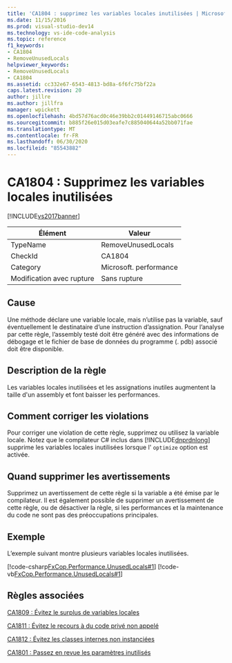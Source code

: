 ```yaml
---
title: 'CA1804 : supprimez les variables locales inutilisées | Microsoft Docs'
ms.date: 11/15/2016
ms.prod: visual-studio-dev14
ms.technology: vs-ide-code-analysis
ms.topic: reference
f1_keywords:
- CA1804
- RemoveUnusedLocals
helpviewer_keywords:
- RemoveUnusedLocals
- CA1804
ms.assetid: cc332e67-6543-4813-bd8a-6f6fc75bf22a
caps.latest.revision: 20
author: jillre
ms.author: jillfra
manager: wpickett
ms.openlocfilehash: 4bd57d76acd0c46e39bb2c01449146715abc0666
ms.sourcegitcommit: b885f26e015d03eafe7c885040644a52bb071fae
ms.translationtype: MT
ms.contentlocale: fr-FR
ms.lasthandoff: 06/30/2020
ms.locfileid: "85543882"
---
```

# <a name="ca1804-remove-unused-locals"></a>CA1804 : Supprimez les variables locales inutilisées
[!INCLUDE[vs2017banner](../includes/vs2017banner.md)]

|Élément|Valeur|
|-|-|
|TypeName|RemoveUnusedLocals|
|CheckId|CA1804|
|Category|Microsoft. performance|
|Modification avec rupture|Sans rupture|

## <a name="cause"></a>Cause
 Une méthode déclare une variable locale, mais n’utilise pas la variable, sauf éventuellement le destinataire d’une instruction d’assignation. Pour l’analyse par cette règle, l’assembly testé doit être généré avec des informations de débogage et le fichier de base de données du programme (. pdb) associé doit être disponible.

## <a name="rule-description"></a>Description de la règle
 Les variables locales inutilisées et les assignations inutiles augmentent la taille d'un assembly et font baisser les performances.

## <a name="how-to-fix-violations"></a>Comment corriger les violations
 Pour corriger une violation de cette règle, supprimez ou utilisez la variable locale. Notez que le compilateur C# inclus dans [!INCLUDE[dnprdnlong](../includes/dnprdnlong-md.md)] supprime les variables locales inutilisées lorsque l' `optimize` option est activée.

## <a name="when-to-suppress-warnings"></a>Quand supprimer les avertissements
 Supprimez un avertissement de cette règle si la variable a été émise par le compilateur. Il est également possible de supprimer un avertissement de cette règle, ou de désactiver la règle, si les performances et la maintenance du code ne sont pas des préoccupations principales.

## <a name="example"></a>Exemple
 L’exemple suivant montre plusieurs variables locales inutilisées.

 [!code-csharp[FxCop.Performance.UnusedLocals#1](../snippets/csharp/VS_Snippets_CodeAnalysis/FxCop.Performance.UnusedLocals/cs/FxCop.Performance.UnusedLocals.cs#1)]
 [!code-vb[FxCop.Performance.UnusedLocals#1](../snippets/visualbasic/VS_Snippets_CodeAnalysis/FxCop.Performance.UnusedLocals/vb/FxCop.Performance.UnusedLocals.vb#1)]

## <a name="related-rules"></a>Règles associées
 [CA1809 : Évitez le surplus de variables locales](../code-quality/ca1809-avoid-excessive-locals.md)

 [CA1811 : Évitez le recours à du code privé non appelé](../code-quality/ca1811-avoid-uncalled-private-code.md)

 [CA1812 : Évitez les classes internes non instanciées](../code-quality/ca1812-avoid-uninstantiated-internal-classes.md)

 [CA1801 : Passez en revue les paramètres inutilisés](../code-quality/ca1801-review-unused-parameters.md)
